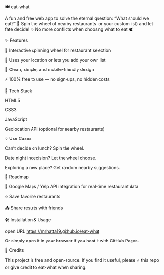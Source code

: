 🍽️ eat-what

A fun and free web app to solve the eternal question: “What should we eat?” 🎡
Spin the wheel of nearby restaurants (or your custom list) and let fate decide!
✨ No more conflicts when choosing what to eat 🕊️



✨ Features

🎡 Interactive spinning wheel for restaurant selection

📍 Uses your location or lets you add your own list

🎨 Clean, simple, and mobile-friendly design

⚡ 100% free to use — no sign-ups, no hidden costs

🚀 Tech Stack

HTML5

CSS3

JavaScript

Geolocation API (optional for nearby restaurants)

💡 Use Cases

Can’t decide on lunch? Spin the wheel.

Date night indecision? Let the wheel choose.

Exploring a new place? Get random nearby suggestions.

🔮 Roadmap

🔗 Google Maps / Yelp API integration for real-time restaurant data

⭐ Save favorite restaurants

📤 Share results with friends

🛠️ Installation & Usage

open URL https://mrhatta19.github.io/eat-what


Or simply open it in your browser if you host it with GitHub Pages.

🙌 Credits

This project is free and open-source.
If you find it useful, please ⭐ this repo or give credit to eat-what when sharing.
